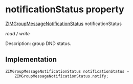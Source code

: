 


# notificationStatus property







[ZIMGroupMessageNotificationStatus](../../zego_uikit_prebuilt_live_audio_room/ZIMGroupMessageNotificationStatus.md) notificationStatus
  
_<span class="feature">read / write</span>_



<p>Description: group DND status.</p>



## Implementation

```dart
ZIMGroupMessageNotificationStatus notificationStatus =
    ZIMGroupMessageNotificationStatus.notify;
```







